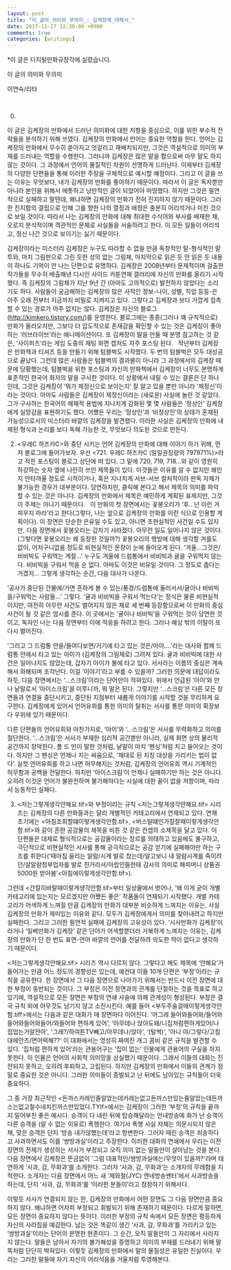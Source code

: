 ```yaml
---
layout: post
title: "이_글의_의미와_무의미_:_김케장에_대해서_"
date: 2017-11-17 12:30:00 +0900
comments: true 
categories: [writings] 
---
```

​*이 글은 디지털만화규장각에 실렸습니다.




이 글의 의미와 무의미 
  

이연숙/리타
  

 


0.
이 글은 김케장의 만화에서 드러난 의미화에 대한 저항을 중심으로, 이를 위한 부수적 전략들을 분석하기 위해 쓰였다. 김케장의 만화에서 언어는 중요한 역할을 한다. 언어는 김케장의 만화에서 무수히 쏟아지고 엇갈리고 재배치되지만, 그것은 역설적으로 의미의 부재를 드러내는 역할을 수행한다. 그러니까 김케장은 많은 말을 함으로써 아무 말도 하지 않는 것이다. 그 과정에서 언어의 물질적인 차원이 선명하게 드러난다. 이제부터 김케장의 다양한 단편들을 통해 이러한 주장을 구체적으로 예시할 예정이다. 그리고 이 글을 쓰는 이유는 무엇보다, 내가 김케장의 만화를 좋아하기 때문이다. 따라서 이 글은 독자뿐만 아니라 본인을 위해서 애틋하고 낭만적인 글이 되었어야 마땅했다. 하지만 그것은 필연적으로 실패하고 말텐데, 왜냐하면 김케장의 만화가 전혀 진지하지 않기 때문이다. 그러한 진지함의 결핍으로 인해 그를 향한 나의 열정과 애정은 충분히 어리석거나 미친 것으로 보일 것이다. 따라서 나는 김케장의 만화에 대해 최대한 수식어와 부사를 배재한 채, 오로지 분석적이며 객관적인 문체로 사실들을 서술하려고 한다. 이 모든 일들이 어리석고, 정신 나간 것으로 보이기는 싫기 때문이다. 
   

김케장이라는 미스터리 
김케장은 누구도 따라할 수 없을 만큼 독창적인 탈-형식적인 말투와, 마치 그림판으로 그린 듯한 성의 없는 그림체, 마지막으로 읽은 듯 안 읽은 듯 내용이 하나도 기억이 안 나는 단편으로 유명하다. 김케장은 2008년부터 문제적이며 걸출한 작가들을 무수히 배출해낸 디시인 사이드 카툰연재 갤러리에 자신의 만화를 올리기 시작했다. 즉 김케장의 그림체가 지난 9년 간 (아마도 고의적으로) 발전하지 않았다는 소리기도 하다. 사람들이 궁금해하는 김케장의 많은 사적인 정보-나이, 성별, 직업 등등-은 아주 오래 전부터 지금까지 비밀로 지켜지고 있다. 그렇다고 김케장과 보다 가깝게 접촉할 수 있는 경로가 아주 없지는 않다. 김케장은 자신의 블로그(http://kimkero.tistory.com/)를 운영한다. 블로그에는 종종(그러나 꽤 규칙적으로) 만화가 올라오지만, 그보다 더 압도적으로 존재감을 확인할 수 있는 것은 김케장이 좋아하는 ‘러브라이브’라는 애니메이션이다. 또 김케장이 말을 만들 때 분명 참고하는 것 같은, ‘사이퍼즈’라는 게임 도중의 채팅 화면 캡처도 자주 포스팅 된다.
 
작년부터 김케장은 만화책과 티셔츠 등을 만들기 위해 텀블벅도 시작했다. 두 번의 텀블벅은 모두 대성공으로 끝났다. 그런데 많은 사람들은 텀블벅의 결과물이 아니라 그 과정에서의 김케장 때문에 당황했는데, 텀블벅을 위한 포스팅과 자신의 만화책에서 김케장이 너무도 분명하게 표준적인 한국어 화자의 말을 구사한 것이다. 이 상황에서 내릴 수 있는 결론은 단 하나인데, 그것은 김케장이 ‘뭐가 제정신으로 보이는지’ 잘 알고 있을 뿐만 아니라 ‘제정신’이라는 것이다. 아마도 사람들은 김케장이 제정신이라는 (새로운) 사실에 놀란 것 같았다. 그가 구사하는 한국어의 해체적 용법에 지나치게 감화된 몇 몇 사람들은 ‘정상인’ 김케장에게 실망감을 표현하기도 했다. 어쨌든 우리는 ‘정상인’과 ‘비정상인’의 상태가 혼재된 가능성으로서의 미스터리 바깥의 김케장을 발견했다. 이러한 사실은 김케장의 만화에 내재된 형식과 논리를 보다 독해 가능한 것, 무엇보다 의도된 것으로 만든다.  


2. <우레C 하즈카C>와 중단 시키는 언어
김케장의 만화에 대해 이야기 하기 위해, 먼저 블로그에 들어가보자. 우선 <721. 우레C 하즈카C (일일권장량의 797971%)>라고 적힌 포스팅이 블로그 상단에 떠 있다. 그 밑에 720, 719, 718...와 같이 영원히 하강하는 숫자 옆에 나란히 쓰인 제목들이 있다. 이것들은 이유를 알 수 없지만 왜인지 안타까울 정도로 시적이거나, 혹은 지나치게 서브-서브 컬처적이라 판독 자체가 불가능한 경우가 대부분이다. 당연하지만, 클릭해 본다고 해서 제목의 의미를 파악할 수 있는 것은 아니다. 김케장의 만화에서 제목은 예민하게 계획된 표제지만, 그것이 주제는 아니기 때문이다.
 
이 만화의 첫 장면에서는 꽃봉오리가 ‘후.. 넌 이런 거 피우지 마라’라고 한다(그렇다, 나는 앞으로 김케장의 만화를 이런 식으로 인용할 계획이다). 이 장면은 단순한 은유일 수도 있고, 아니면 초현실적인 사건일 수도 있지만, 다음 장면에서 꽃봉오리는 갑자기 사라졌다. 아무런 일도 일어나지 않은 것이다. (그렇다면 꽃봉오리는 왜 등장한 것일까?) 꽃봉오리의 행방에 대해 생각할 겨를도 없이, 어처구니없을 정도로 비현실적인 문장이 눈에 들어오게 된다. 
‘겨울...그것은/비비빅도 구워먹는 계절...’ 누구도 겨울에 드럼통에서 비비빅과 귤을 구워먹지 않는다. 비비빅을 구워서 먹을 순 없다. 아마도 이것은 비유일 것이다. 그 정도로 춥다는 거겠지... 그렇게 생각하는 순간, 다음 대사가 나온다. 

‘공사가 중단된 건물에/가면 흔하게 볼 수 있는/풍경/드럼통에 둘러서서/귤이나 비비빅을/구워먹는 사람들...’ 그렇다. ‘귤과 비비빅을 구워서 먹는다’는 정식은 물론 비현실적이지만, 여전히 아무런 사건도 벌어지지 않은 채로 세 번째 등장함으로써 이 만화의 중심 사건이 될 것 같은 암시를 준다. 이 곳에서는 ‘귤이나 비비빅’을 구워먹는 것이 당연한 것이고, 독자인 나는 다음 장면부터 이에 적응을 하려고 한다. 그러나 예상 밖의 이탈이 또 다시 벌어진다. 

'그리고 그 드럼통 안을/들여다보면/거기에 타고 있는 것은/아이....'라는 대사와 함께 드럼통 안에서 타고 있는 아이가 (김케장의 그림체로) 그려져 있다. 귤과 비비빅에 대한 사건은 일어나지도 않았는데, 갑자기 아이가 불에 타고 있다. 서사라는 이름의 중심은 계속해서 와해되며 조각난다. 이걸 ‘이야기’라고 부를 수 있을까? 
그러한 의문에 대답이라도 하듯, 다음 장면에서는 ‘...스크림’이라는 단어만이 적혀있다. 위에서 언급된 ‘아이’와 만나 낱말로서 ‘아이스크림’을 이루니까, 뭐 말은 된다. 그렇지만 ‘...스크림’은 다른 모든 장면들과 연결을 중단시키고, 중단된 지점부터 새롭게 이야기를 시작할 것을 무리하게 요구한다. 김케장에게 있어서 언어유희를 통한 의미의 탈취는 서사를 통한 의미의 확장보다 우위에 있기 때문이다. 

다른 단편들의 언어유희와 마찬가지로, ‘아이’와 ‘...스크림’은 서사를 무력화하고 의미를 절단한다. ‘...스크림’은 서사가 부재한 심리적 공간뿐만 아니라, 실제 화면 상의 물리적 공간까지 장악한다. 폴 드 만이 말한 것처럼, 낱말이 마치 ‘펜싱’처럼 치고 들어오는 것이다. 하지만 그 펜싱은 언제나 지는 싸움으로, ‘제대로 된 지칭 대상을 가리키는 법이 없다’. 실컷 언어유희를 하고 나면 허무해지는 것처럼, 김케장의 언어유희 역시 기계적인 허무함과 공백을 전달한다. 하지만 ‘아이스크림’이 언제나 실패하기만 하는 것은 아니다. 오히려 이것은 언어가 불완전하며 불가해하다는 사실에 대한 끝이 없을 저항이며, 따라서 능동적인 실패다. 
   

3. <저는그렇게생각안해요.tif>와 부정이라는 규칙
<저는그렇게생각안해요.tif> 시리즈는 김케장의 다른 만화들과는 달리 개별적인 카테고리에서 연재되고 있다. 연재 초기에는 <아침조회할떄이렇게생각안함.tif>, <버스탈떄인가잠잘때이렇게생각안함.tif>와 같이 흔한 공감물의 제목을 비튼 것 같은 컨셉의 소제목을 달고 있다. 이 단편들은 대체로 형식적으로는 공감물이라는 장르를 의태하고 있음에도 불구하고, 극단적으로 비현실적인 서사를 통해 궁극적으로는 공감 얻기에 실패해야만 하는 구조를 취한다(‘때마침 울리는 알람/시계 발로 찼는데/알고보니 내 알람시계를 죽이려던/살알람청부업자를 발로 찬거라서/아랍인들한테 감사의 의미로 해피머니 상품권 5000원 받아봄‘<아침에이렇게생각안함.tif>). 

그런데 <간절히바랄때이렇게생각안함.tif>부터 일상물에서 벗어나, ‘왜 이게 굳이 개별 카테고리에 있는지는 모르겠지만 어쨌든 좋은’ 작품들이 연재되기 시작했다. 개별 카테고리가 어색하게 느껴질 만큼 김케장의 만화가 대부분 비슷하게 느껴지는 이유는, 사실 김케장의 만화가 재미있는 이유와 같다. 모두가 김케장에게서 의미를 찾아내려고 하지만 실패한다. 그리고 그러한 필연적 실패에 김케장의 고유성이 있다. ‘시사만화가 김케장’이라거나 ‘일베만화가 김케장’ 같은 단어가 어색할뿐더러 거북하게 느껴지는 이유는, 김케장의 만화가 단 한 번도 표면-언어 바깥의 언어를 전달하려 의도한 적이 없다고 생각하기 때문이다. 

<저는그렇게생각안해요.tif> 시리즈 역시 다르지 않다. 그렇다고 해도 제목에 ‘안해요’가 들어가는 만큼 어느 정도의 경향성은 있는데, 예컨대 이들 10개 단편은 ‘부정’이라는 규칙을 공유한다. 한 장면에서 그 다음 장면으로 나아가기 위해서는 반드시 이전 장면에 대한 부정이 동반되는 것이다. 그 부정은 이전 장면과의 관계를 단절하는 것을 목표로 하고 있기에, 역설적으로 모든 장면은 부정의 연쇄 사슬에 의해 관계성이 형성된다. 부정은 결국 규칙 외에 아무것도 남기지 않고 소진시킨다. 예를 들어 <부두주술걸때이렇게생각안함.tiff>에서는 다음과 같은 대화가 매 장면마다 이어진다. '어그레 들어와들어와/들어와들어와들어와들어/와들어와 편하게 있어', '아무데나 앉아도돼/니집처럼편하게있어/나집업는거알잔아', '그래?/하여튼TV빼고/아무데나/앉아', ‘(털썩)’, '아니  야/그렇다/고침대에안즈/면어떡해??' 이 대화에서는 엉성히 짜여진 개그 콤비 같은 규칙을 발견할 수 있다. ‘집처럼 편하게 있어’라는 관용어구는 ‘집이 없는’ 인물에게 관용어의 구실을 하지 못한다. 이 인물은 언어의 사회적 의미망을 상실했기 때문이다. 그래서 이들의 대화는 진전되지 못하고, 오히려 후퇴하고, 고립된다. 하지만 김케장의 만화에서 이들의 관계가 정말로 중요한 것은 아니다. 그러한 의미들이 증발되고 난 뒤에도 남아있는 규칙들이 더욱 중요하다.  

그 중 가장 최근작인 <돈까스카레인줄알았는데카레는없고돈까스만있는줄알았는데돈까스는없고철수네치킨까스만있었다.TYIf>에서는 김케장이 그러한 ‘부정’의 규칙을 끝까지 밀어부친 좋은 예시다. 승객이 다 내린 뒤에 탑승해달라는 안내방송에 화가 난 승객이 다른 승객을 (알 수 없는 이유로) 폭행한다. 여기서 폭행 사실 자체는 의문시되지 않은 채, 맞은 승객은 단지 ‘방송 내가않했는데’라고 항변한다. 그러자 때린 승객은 죄송하다고 사과하면서도 이를 ‘쌍방과실’이라고 주장한다. 이러한 대화의 연쇄에서 우리는 이전 장면의 전제가 생성하는 서사가 부정되고 오직 의미 없는 말들만이 살아남는 것을 본다. 다음 장면에서 김케장은 뜬금없이 '그럼 대표적인/쌍방과실에는/무엇이 있을까?'라며 태연하게 ‘사과, 감, 무화과’를 소개한다. 그러자 ‘사과, 감, 무화과’는 소개자의 무례함을 지적한다. 소개자는 다음 장면에서 어느 새 ‘제와철(JYC) 엔네방송쌘터’에서 사과방송을 하는데, 단지 ‘사과, 감, 무화과’를 ‘이러한 분들이’라고 정정하기 위해서다. 

이렇듯 서사가 연결되지 않는 한, 김케장의 만화에서 어떤 장면도 그 다음 장면만큼 중요하지 않다. 왜냐하면 어차피 부정되고 휘발되기 위해 존재하기 때문이다. 다르게 말하면, 모든 장면이 중요하지 않다는 뜻이다. 이러한 부정의 규칙 속에서 모든 장면은 평등하게 자신의 사라짐을 예감한다. 남는 것은 똑같이 생긴 ‘사과, 감, 무화과’를 가리키고 있는 ‘쌍방과실’이라는 단어의 분명한 현존이다. 그 순간, 오직 말들만이 그 자리에서 사라지지 않는다. 말들은 남아서 자기의 불가해성을 증명하고 의미의 부재를 드러내기 위해 말뚝처럼 단단히 박혀있다. 이렇듯 김케장의 만화에서 말의 물질성은 유일한 진실이다. 우리는 그러한 말들에 자기 자신의 어리석음을 거울처럼 투영해본다. 
   
   






